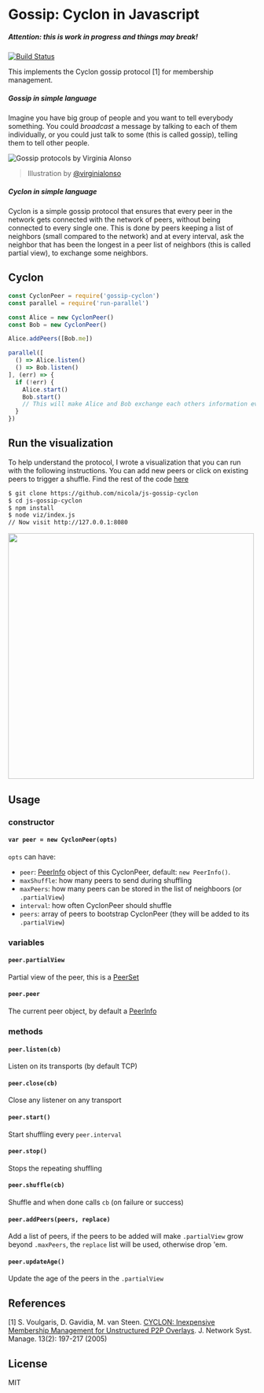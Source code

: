 # Gossip: Cyclon in Javascript

##### Attention: this is work in progress and things may break!

[![Build Status](https://travis-ci.org/nicola/js-gossip-cyclon.svg?style=flat-square)](https://travis-ci.org/nicola/js-gossip-cyclon)

This implements the Cyclon gossip protocol [1] for membership management.

##### Gossip in _simple language_

Imagine you have big group of people and you want to tell everybody something. You could _broadcast_ a message by talking to each of them individually, or you could just talk to some (this is called gossip), telling them to tell other people.

![Gossip protocols by Virginia Alonso](https://github.com/nicola/js-gossip-cyclon/blob/master/cartoon.png)

> Illustration by [@virginialonso](https://github.com/virginialonso)

##### Cyclon in _simple language_

Cyclon is a simple gossip protocol that ensures that every peer in the network gets connected with the network of peers, without being connected to every single one. This is done by peers keeping a list of neighbors (small compared to the network) and at every interval, ask the neighbor that has been the longest in a peer list of neighbors (this is called partial view), to exchange some neighbors.


## Cyclon

```js
const CyclonPeer = require('gossip-cyclon')
const parallel = require('run-parallel')

const Alice = new CyclonPeer()
const Bob = new CyclonPeer()

Alice.addPeers([Bob.me])

parallel([
  () => Alice.listen()
  () => Bob.listen()
], (err) => {
  if (!err) {
    Alice.start()
    Bob.start()
    // This will make Alice and Bob exchange each others information every 1 second
  }
})

```

## Run the visualization

To help understand the protocol, I wrote a visualization that you can run with the following instructions.
You can add new peers or click on existing peers to trigger a shuffle. Find the rest of the code [here](https://github.com/nicola/js-gossip-cyclon/tree/master/viz)

```bash
$ git clone https://github.com/nicola/js-gossip-cyclon
$ cd js-gossip-cyclon
$ npm install
$ node viz/index.js
// Now visit http://127.0.0.1:8080
```

<img src="https://raw.githubusercontent.com/nicola/js-gossip-cyclon/master/simulation.png" width="500px">


## Usage

### constructor

#### `var peer = new CyclonPeer(opts)`

`opts` can have:
- `peer`: [PeerInfo](http://npm.im/peer-info) object of this CyclonPeer, default: `new PeerInfo()`.
- `maxShuffle`: how many peers to send during shuffling
- `maxPeers`: how many peers can be stored in the list of neighboors (or `.partialView`)
- `interval`: how often CyclonPeer should shuffle
- `peers`: array of peers to bootstrap CyclonPeer (they will be added to its `.partialView`)

### variables

#### `peer.partialView`

Partial view of the peer, this is a [PeerSet](https://github.com/nicola/js-peer-set-cyclon)

#### `peer.peer`

The current peer object, by default a [PeerInfo](http://npm.im/peer-info)

### methods

#### `peer.listen(cb)`

Listen on its transports (by default TCP)

#### `peer.close(cb)`

Close any listener on any transport

#### `peer.start()`

Start shuffling every `peer.interval`

#### `peer.stop()`

Stops the repeating shuffling

#### `peer.shuffle(cb)`

Shuffle and when done calls `cb` (on failure or success)

#### `peer.addPeers(peers, replace)`

Add a list of peers, if the peers to be added will make `.partialView` grow beyond `.maxPeers`, the `replace` list will be used, otherwise drop 'em.

#### `peer.updateAge()`

Update the age of the peers in the `.partialView`

## References

[1] S. Voulgaris, D. Gavidia, M. van Steen. [CYCLON: Inexpensive Membership Management for Unstructured P2P Overlays](http://gossple2.irisa.fr/~akermarr/cyclon.jnsm.pdf). J. Network Syst. Manage. 13(2): 197-217 (2005)

## License

MIT
